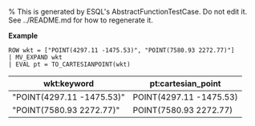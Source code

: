 % This is generated by ESQL's AbstractFunctionTestCase. Do not edit it. See ../README.md for how to regenerate it.

**Example**

```esql
ROW wkt = ["POINT(4297.11 -1475.53)", "POINT(7580.93 2272.77)"]
| MV_EXPAND wkt
| EVAL pt = TO_CARTESIANPOINT(wkt)
```

| wkt:keyword | pt:cartesian_point |
| --- | --- |
| "POINT(4297.11 -1475.53)" | POINT(4297.11 -1475.53) |
| "POINT(7580.93 2272.77)" | POINT(7580.93 2272.77) |


